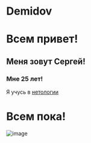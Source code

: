 # Demidov
# Всем привет!
## Меня зовут Сергей!
### Мне 25 лет!

Я учусь в [нетологии](https://netology.ru/)

# Всем пока!
![image](https://user-images.githubusercontent.com/124704208/220889349-a6491e08-4ef8-4ab4-ab01-703d4c379317.png)
